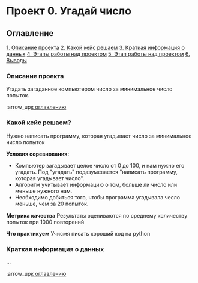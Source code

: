 # Проект 0. Угадай число

## Оглавление
[1. Описание проекта]()
[2. Какой кейс решаем]()
[3. Краткая информация о данных]()
[4. Этапы работы над проектом]()
[5. Этап работы над проектом]()
[6. Выводы]()

### Описание проекта
Угадать загаданное компьютером число за минимальное число попыток.

:arrow_up[к оглавлению]()

### Какой кейс решаем?
Нужно написать программу, которая угадывает число за минимальное число попыток

**Условия соревнования:**
- Компьютер загадывает целое число от 0 до 100, и нам нужно его угадать. Под "угадать" подазумевается "написать программу, которая угадывает число".
- Алгоритм учитывает информацию о том, больше ли число или меньше нужного нам.
- Необходимо добиться того, чтобы программа угадывала чесло меньше, чем за 20 попыток.

**Метрика качества**
Результаты оцениваются по среднему количеству попыток при 1000 повторений

**Что практикуем**
Учисмя писать хороший код на python

### Краткая информация о данных
...

:arrow_up[к оглавлению]()